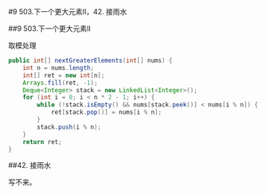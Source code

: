 #9 503.下一个更大元素II，42. 接雨水

##9 503.下一个更大元素II

取模处理

```java
public int[] nextGreaterElements(int[] nums) {
    int n = nums.length;
    int[] ret = new int[n];
    Arrays.fill(ret, -1);
    Deque<Integer> stack = new LinkedList<Integer>();
    for (int i = 0; i < n * 2 - 1; i++) {
        while (!stack.isEmpty() && nums[stack.peek()] < nums[i % n]) {
            ret[stack.pop()] = nums[i % n];
        }
        stack.push(i % n);
    }
    return ret;
}

```
##42. 接雨水

写不来。

```java


```
